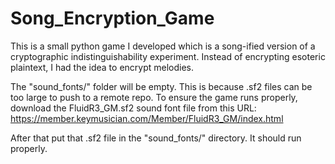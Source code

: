 # Song_Encryption_Game
This is a small python game I developed which is a song-ified version of a cryptographic indistinguishability experiment. Instead of encrypting esoteric plaintext, I had the idea to encrypt melodies.

The "sound_fonts/" folder will be empty. This is because .sf2 files can be too large to push to a remote repo. To ensure the game runs properly, download the FluidR3_GM.sf2 sound font file from this URL: https://member.keymusician.com/Member/FluidR3_GM/index.html

After that put that .sf2 file in the "sound_fonts/" directory. It should run properly.

